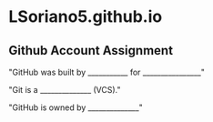 # LSoriano5.github.io

## Github Account Assignment

"GitHub was built by ___________ for ________________"

"Git is a ______________ (VCS)."

"GitHub is owned by ______________"


